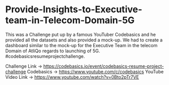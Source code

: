 # Provide-Insights-to-Executive-team-in-Telecom-Domain-5G

This was a Challenge put up by a famous YouTuber Codebasics and he provided all the datasets and also provided a mock-up. We had to create a dashboard similar to the mock-up for the Executive Team in the telecom Domain of AtliQo regards to launching of 5G. #codebasicsresumeprojectchallenge.

Challenge Link -> https://codebasics.io/event/codebasics-resume-project-challenge
Codebasics -> https://www.youtube.com/c/codebasics
YouTube Video Link -> https://www.youtube.com/watch?v=0Bto2pTr7VE
